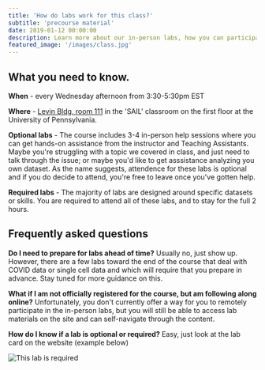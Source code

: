 ```yaml
---
title: 'How do labs work for this class?'
subtitle: 'precourse material'
date: 2019-01-12 00:00:00
description: Learn more about our in-person labs, how you can participate in-person or virtually, and what you'll learn along the way.
featured_image: '/images/class.jpg'
---
```


## What you need to know.

**When** - every Wednesday afternoon from 3:30-5:30pm EST 

**Where** - [Levin Bldg, room 111](https://www.facilities.upenn.edu/maps?glid=720) in the 'SAIL' classroom on the first floor at the University of Pennsylvania.  

**Optional labs** - The course includes 3-4 in-person help sessions where you can get hands-on assistance from the instructor and Teaching Assistants.  Maybe you're struggling with a topic we covered in class, and just need to talk through the issue; or maybe you'd like to get asssistance analyzing you own dataset.  As the name suggests, attendence for these labs is optional and if you do decide to attend, you're free to leave once you've gotten help.  

**Required labs** - The majority of labs are designed around specific datasets or skills.  You are required to attend all of these labs, and to stay for the full 2 hours.  

## Frequently asked questions

**Do I need to prepare for labs ahead of time?**  Usually no, just show up.  However, there are a few labs toward the end of the course that deal with COVID data or single cell data and which will require that you prepare in advance.  Stay tuned for more guidance on this.

**What if I am not officially registered for the course, but am following along online?**  Unfortunately, you don't currently offer a way for you to remotely participate in the in-person labs, but you will still be able to access lab materials on the site and can self-navigate through the content.

**How do I know if a lab is optional or required?**  Easy, just look at the lab card on the website (example below)

![This lab is required](http://DIYtranscriptomics.github.io/images/labCard.png)





